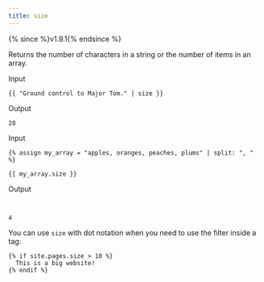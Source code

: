 ```yaml
---
title: size
---
```


{% since %}v1.9.1{% endsince %}

Returns the number of characters in a string or the number of items in an array.

Input
```liquid
{{ "Ground control to Major Tom." | size }}
```

Output
```text
28
```

Input
```liquid
{% assign my_array = "apples, oranges, peaches, plums" | split: ", " %}

{{ my_array.size }}
```

Output
```text


4
```

You can use `size` with dot notation when you need to use the filter inside a tag:

```liquid
{% if site.pages.size > 10 %}
  This is a big website!
{% endif %}
```
